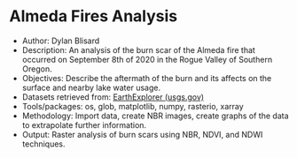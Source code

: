 # Almeda Fires Analysis

-   Author: Dylan Blisard
-   Description: An analysis of the burn scar of the Almeda fire that occurred on September 8th of 2020 in the Rogue Valley of Southern Oregon.
-   Objectives: Describe the aftermath of the burn and its affects on the surface and nearby lake water usage.
-   Datasets retrieved from: [EarthExplorer (usgs.gov)](https://earthexplorer.usgs.gov/)
-   Tools/packages: os, glob, matplotlib, numpy, rasterio, xarray
-   Methodology: Import data, create NBR images, create graphs of the data to extrapolate further information.
-   Output: Raster analysis of burn scars using NBR, NDVI, and NDWI techniques.
